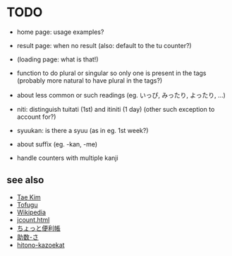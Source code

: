 # TODO

* home page: usage examples?
* result page: when no result (also: default to the tu counter?)
* (loading page: what is that!)
* function to do plural or singular so only one is present in the tags (probably more natural to have plural in the tags?)

* about less common or such readings (eg. いっぴ, みったり, よったり, ...)
* niti: distinguish tuitati (1st) and itiniti (1 day) (other such exception to account for?)
* syuukan: is there a syuu (as in eg. 1st week?)
* about suffix (eg. -kan, -me)
* handle counters with multiple kanji

## see also

- [Tae Kim](http://guidetojapanese.org/learn/grammar/numbers)
- [Tofugu](https://www.tofugu.com/japanese/japanese-counters-list/)
- [Wikipedia](https://en.wikipedia.org/wiki/Japanese_counter_word)
- [jcount.html](https://www.trussel.com/jcount.htm)
- [ちょっと便利帳](https://www.benricho.org/kazu/kazu_riyou.html)
- [助数-さ](https://hiramatu-hifuka.com/onyak/onyak2/josu-sa.html)
- [hitono-kazoekat](http://www.kennya.jp/kotenn/hitono-kazoekat/)
